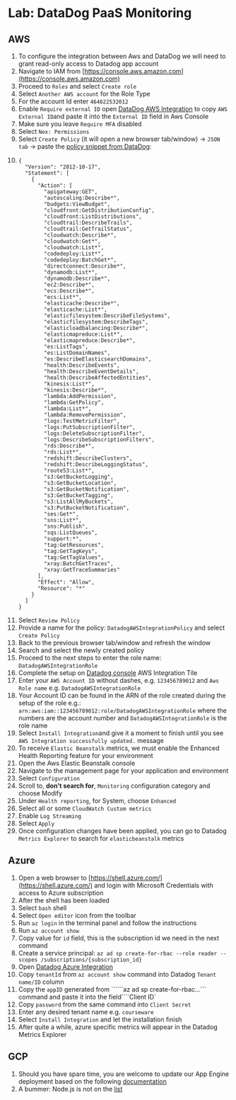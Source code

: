# Lab: DataDog PaaS Monitoring

## AWS

1. To configure the integration between Aws and DataDog we will need to grant read-only access to Datadog app account
2. Navigate to IAM from [https://console.aws.amazon.com](https://console.aws.amazon.com)
3. Proceed to `Roles` and select `Create role`
4. Select `Another AWS account` for the Role Type
5. For the account Id enter `464622532012`
6. Enable `Require external ID` open [DataDog AWS Integration](https://app.datadoghq.com/account/settings#integrations/amazon_web_services) to copy `AWS External ID`and paste it into the `External ID` field in Aws Console
7. Make sure you leave `Require MFA` disabled
8. Select `Nex: Permissions`
9. Select `Create Policy` \(it will open a new browser tab/window\) -&gt; `JSON tab` -&gt; paste the [policy snippet from DataDog](https://docs.datadoghq.com/integrations/amazon_web_services/?tab=allpermissions#datadog-aws-iam-policy):
10. ```
    {
      "Version": "2012-10-17",
      "Statement": [
        {
          "Action": [
            "apigateway:GET",
            "autoscaling:Describe*",
            "budgets:ViewBudget",
            "cloudfront:GetDistributionConfig",
            "cloudfront:ListDistributions",
            "cloudtrail:DescribeTrails",
            "cloudtrail:GetTrailStatus",
            "cloudwatch:Describe*",
            "cloudwatch:Get*",
            "cloudwatch:List*",
            "codedeploy:List*",
            "codedeploy:BatchGet*",
            "directconnect:Describe*",
            "dynamodb:List*",
            "dynamodb:Describe*",
            "ec2:Describe*",
            "ecs:Describe*",
            "ecs:List*",
            "elasticache:Describe*",
            "elasticache:List*",
            "elasticfilesystem:DescribeFileSystems",
            "elasticfilesystem:DescribeTags",
            "elasticloadbalancing:Describe*",
            "elasticmapreduce:List*",
            "elasticmapreduce:Describe*",
            "es:ListTags",
            "es:ListDomainNames",
            "es:DescribeElasticsearchDomains",
            "health:DescribeEvents",
            "health:DescribeEventDetails",
            "health:DescribeAffectedEntities",
            "kinesis:List*",
            "kinesis:Describe*",
            "lambda:AddPermission",
            "lambda:GetPolicy",
            "lambda:List*",
            "lambda:RemovePermission",
            "logs:TestMetricFilter",
            "logs:PutSubscriptionFilter",
            "logs:DeleteSubscriptionFilter",
            "logs:DescribeSubscriptionFilters",
            "rds:Describe*",
            "rds:List*",
            "redshift:DescribeClusters",
            "redshift:DescribeLoggingStatus",
            "route53:List*",
            "s3:GetBucketLogging",
            "s3:GetBucketLocation",
            "s3:GetBucketNotification",
            "s3:GetBucketTagging",
            "s3:ListAllMyBuckets",
            "s3:PutBucketNotification",
            "ses:Get*",
            "sns:List*",
            "sns:Publish",
            "sqs:ListQueues",
            "support:*",
            "tag:GetResources",
            "tag:GetTagKeys",
            "tag:GetTagValues",
            "xray:BatchGetTraces",
            "xray:GetTraceSummaries"
          ],
          "Effect": "Allow",
          "Resource": "*"
        }
      ]
    }
    ```
11. Select `Review Policy`
12. Provide a name for the policy: `DatadogAWSIntegrationPolicy`  and select `Create Policy`
13. Back to the previous browser tab/window and refresh the window
14. Search and select the newly created policy
15. Proceed to the next steps to enter the role name: `DatadogAWSIntegrationRole`
16. Complete the setup on [Datadog console](https://app.datadoghq.com/account/settings#integrations/amazon_web_services) AWS Integration Tile
17. Enter your `AWS Account ID` without dashes, e.g. `123456789012` and `Aws Role name` e.g. `DatadogAWSIntegrationRole`
18. Your Account ID can be found in the ARN of the role created during the setup of the role e.g.: `arn:aws:iam::123456789012:role/DatadogAWSIntegrationRole` where the numbers are the account number and `DatadogAWSIntegrationRole` is the role name
19. Select `Install Integration`and give it a moment to finish until you see `AWS Integration successfully updated.` message
20. To receive `Elastic Beanstalk` metrics, we must enable the Enhanced Health Reporting feature for your environment
21. Open the Aws Elastic Beanstalk console
22. Navigate to the management page for your application and environment
23. Select `Configuration`
24. Scroll to, **don't search for**, `Monitoring` configuration category and choose Modify
25. Under `Health reporting`, for System, choose `Enhanced`
26. Select all or some `CloudWatch Custom metrics`
27. Enable `Log Streaming` 
28. Select `Apply`
29. Once configuration changes have been applied, you can go to Datadog `Metrics Explorer` to search for `elasticbeanstalk` metrics

## Azure

1. Open a web browser to [https://shell.azure.com/](https://shell.azure.com/) and login with Microsoft Credentials with access to Azure subscription
2. After the shell has been loaded
3. Select `bash` shell
4. Select `Open editor` icon from the toolbar
5. Run `az login` in the terminal panel and follow the instructions
6. Run `az account show` 
7. Copy value for `id` field, this is the subscription id we need in the next command
8. Create a service principal: `az ad sp create-for-rbac --role reader --scopes /subscriptions/{subscription_id}`
9. Open [Datadog Azure Integration](https://app.datadoghq.com/account/settings#integrations/azure)
10. Copy `tenantId` from `az account show` command into Datadog `Tenant name/ID` column
11. Copy the `appID` generated from \``````az ad sp create-for-rbac...``` command and paste it into the field````Client ID\`
12. Copy `password` from the same command into `Client Secret`
13. Enter any desired tenant name e.g. `courseware`
14. Select `Install Integration` and let the installation finish
15. After quite a while, azure specific metrics will appear in the Datadog Metrics Explorer

## GCP

1. Should you have spare time, you are welcome to update our App Engine deployment based on the following [documentation](https://app.datadoghq.com/account/settings#integrations/google-app-engine)
2. A bummer: Node.js is not on the [list](https://docs.datadoghq.com/integrations/google_app_engine/)



